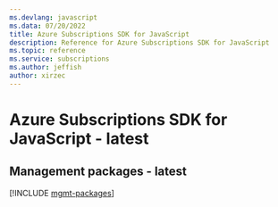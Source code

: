 ```yaml
---
ms.devlang: javascript
ms.data: 07/20/2022
title: Azure Subscriptions SDK for JavaScript
description: Reference for Azure Subscriptions SDK for JavaScript
ms.topic: reference
ms.service: subscriptions
ms.author: jeffish
author: xirzec
---
```

# Azure Subscriptions SDK for JavaScript - latest

## Management packages - latest
[!INCLUDE [mgmt-packages](subscriptions-mgmt-index.md)]
